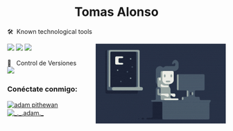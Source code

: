 <h1 align="center">Tomas Alonso</h1>

 🛠 &nbsp;Known technological tools
<pag>
<div aling= "center">
 <img src="https://img.shields.io/badge/-HTML-c58545?style=for-the-badge&logo=html5&logoColor=c58545&labelColor=282828">
 <img src="https://img.shields.io/badge/-CSS-d1a01f?style=for-the-badge&logo=css3&logoColor=d1a01f&labelColor=282828">
 <img src="https://img.shields.io/badge/-Python-98b982?style=for-the-badge&logo=python&logoColor=98b982&labelColor=282828">
 <img alt="Night Coding" src="https://raw.githubusercontent.com/AVS1508/AVS1508/master/assets/Night-Coding.gif" align="right"/>
</div>
</pag>
<br>
🧰 &nbsp; Control de Versiones
<br>
 <img src="https://img.shields.io/badge/Git-F05032?style=for-the-badge&logo=git&logoColor=white">
<br>
<h3 align="left">Conéctate conmigo:</h3>
<p align="left">
  <a href="https://www.linkedin.com/in/tomas-alonso-arias-632271358/" target="blank"><img align="center"
      src="https://raw.githubusercontent.com/rahuldkjain/github-profile-readme-generator/master/src/images/icons/Social/linked-in-alt.svg"
      alt="adam pithewan" height="30" width="40" /></a>
  <a href="https://instagram.com/tomi.alonsoo/" target="blank"><img align="center"
      src="https://raw.githubusercontent.com/rahuldkjain/github-profile-readme-generator/master/src/images/icons/Social/instagram.svg"
      alt="_._.adam._" height="30" width="40" /></a>
<br>
